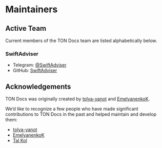 # Maintainers


## Active Team

Current members of the TON Docs team are listed alphabetically below.

### SwiftAdviser

* Telegram: [@SwiftAdviser](https://t.me/SwiftAdviser)
* GitHub: [SwiftAdviser](https://github.com/SwiftAdviser)


## Acknowledgements

TON Docs was originally created by [tolya-yanot](https://github.com/tolya-yanot) and [EmelyanenkoK](https://github.com/EmelyanenkoK).

We’d like to recognize a few people who have made significant contributions to TON Docs in the past and helped maintain and develop them:

- [tolya-yanot](https://github.com/tolya-yanot)
- [EmelyanenkoK](https://github.com/EmelyanenkoK)
- [Tal Kol](https://github.com/search?q=Tal+Kol&type=users)
